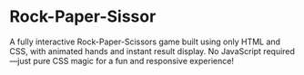 # Rock-Paper-Sissor
A fully interactive Rock-Paper-Scissors game built using only HTML and CSS, with animated hands and instant result display. No JavaScript required—just pure CSS magic for a fun and responsive experience!
